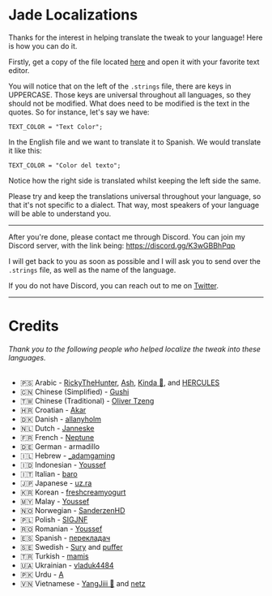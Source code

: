 # Jade Localizations

Thanks for the interest in helping translate the tweak to your language! Here is how you can do it.

Firstly, get a copy of the file located [here](/Localizable.strings) and open it with your favorite text editor.

You will notice that on the left of the `.strings` file, there are keys in UPPERCASE. Those keys are universal throughout all languages, so they should not be modified. What does need to be modified is the text in the quotes. So for instance, let's say we have:

```
TEXT_COLOR = "Text Color";
```

In the English file and we want to translate it to Spanish. We would translate it like this:

```
TEXT_COLOR = "Color del texto";
```

Notice how the right side is translated whilst keeping the left side the same.

Please try and keep the translations universal throughout your language, so that it's not specific to a dialect. That way, most speakers of your language will be able to understand you.

---

After you're done, please contact me through Discord. You can join my Discord server, with the link being:
https://discord.gg/K3wGBBhPqp

I will get back to you as soon as possible and I will ask you to send over the `.strings` file, as well as the name of the language.

If you do not have Discord, you can reach out to me on [Twitter](https://twitter.com/NightwindDev).

---

# Credits

###### Thank you to the following people who helped localize the tweak into these languages.

- 🇵🇸 Arabic - [RickyTheHunter](https://discordapp.com/users/859787484236873788), [Ash](https://twitter.com/ash001_), [Kinda 🦋](https://discordapp.com/users/1029075910298718319), and [HERCULES](https://discordapp.com/users/990813551071469568)
- 🇨🇳 Chinese (Simplified) - [Gushi](https://twitter.com/gu3hi)
- 🇹🇼 Chinese (Traditional) - [Oliver Tzeng](https://twitter.com/olivertzeng)
- 🇭🇷 Croatian - [Akar](https://discordapp.com/users/149482655149326336)
- 🇩🇰 Danish - [allanyholm](https://discordapp.com/users/265123526489407488)
- 🇳🇱 Dutch - [Janneske](https://twitter.com/jam_minty)
- 🇫🇷 French - [Neptune](https://discordapp.com/users/320597836758777856)
- 🇩🇪 German - armadillo
- 🇮🇱 Hebrew - [_adamgaming](https://discordapp.com/users/898525096216522762)
- 🇮🇩 Indonesian - [Youssef](https://github.com/ywef)
- 🇮🇹 Italian - [baro](https://discordapp.com/users/315645614778089473)
- 🇯🇵 Japanese - [uz.ra](https://twitter.com/ChromiumCandy)
- 🇰🇷 Korean - [freshcreamyogurt](https://discordapp.com/users/342834140824993792)
- 🇲🇾 Malay - [Youssef](https://github.com/ywef)
- 🇳🇴 Norwegian - [SanderzenHD](https://twitter.com/sanderzenhd)
- 🇵🇱 Polish - [SIGJNF](https://discordapp.com/users/555093814403137548)
- 🇷🇴 Romanian - [Youssef](https://github.com/ywef)
- 🇪🇸 Spanish - [перекладач](https://discordapp.com/users/852586745002197074)
- 🇸🇪 Swedish - [Sury](https://suuryartz.netlify.app) and [puffer](https://discordapp.com/users/1182552623182790660)
- 🇹🇷 Turkish - [mamis](https://instagram.com/mamistard)
- 🇺🇦 Ukrainian - [vladuk4484](https://discordapp.com/users/981928349863661600)
- 🇵🇰 Urdu - [A](https://discordapp.com/users/544986852986191894)
- 🇻🇳 Vietnamese - [YangJiii 🍉](https://twitter.com/duongduong0908) and [netz](https://twitter.com/tk_netz)
